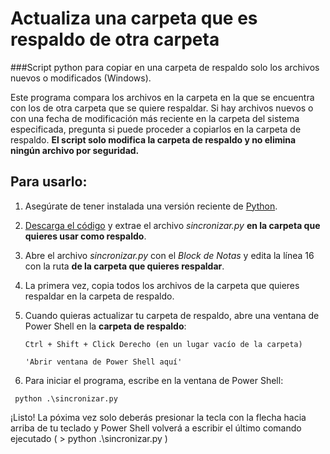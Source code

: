 # Actualiza una carpeta que es respaldo de otra carpeta

###Script python para copiar en una carpeta de respaldo solo los archivos nuevos o modificados (Windows).

Este programa compara los archivos en la carpeta en la que se encuentra con los de otra carpeta que se quiere
respaldar. Si hay archivos nuevos o con una fecha de modificación más reciente en la carpeta
del sistema especificada, pregunta si puede proceder a copiarlos en la carpeta de respaldo.
**El script solo modifica la carpeta de respaldo y no elimina ningún archivo por seguridad.**

## Para usarlo:
  1. Asegúrate de tener instalada una versión reciente de [Python](https://www.python.org/).
  2. [Descarga el código](https://github.com/oliver-almaraz/SincronizarRespaldo/archive/master.zip)
    y extrae el archivo *sincronizar.py* **en la carpeta que quieres usar como respaldo**.
  3. Abre el archivo *sincronizar.py* con el *Block de Notas* y edita la línea 16 con la ruta
    **de la carpeta que quieres respaldar**.
  4. La primera vez, copia todos los archivos de la carpeta que quieres respaldar en la carpeta de respaldo.
  5. Cuando quieras actualizar tu carpeta de respaldo, abre una ventana de Power Shell en la **carpeta de respaldo**:
  
      `Ctrl + Shift + Click Derecho (en un lugar vacío de la carpeta)`
      
      `'Abrir ventana de Power Shell aquí'`
      
  6. Para iniciar el programa, escribe en la ventana de Power Shell:
```shell
 python .\sincronizar.py
```
 ¡Listo! La póxima vez solo deberás presionar la tecla con la flecha hacia arriba de tu teclado y Power Shell
 volverá a escribir el último comando ejecutado ( > python .\sincronizar.py )
